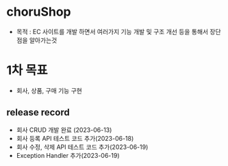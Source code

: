 # choruShop

- 목적 : EC 사이트를 개발 하면서 여러가지 기능 개발 및 구조 개선 등을 통해서 장단점을 알아가는것

# 1차 목표
- 회사, 상품, 구매 기능 구현
## release record
- 회사 CRUD 개발 완료 (2023-06-13)
- 회사 등록 API 테스트 코드 추가(2023-06-18)
- 회사 수정, 삭제 API 테스트 코드 추가(2023-06-19)
- Exception Handler 추가(2023-06-19)
